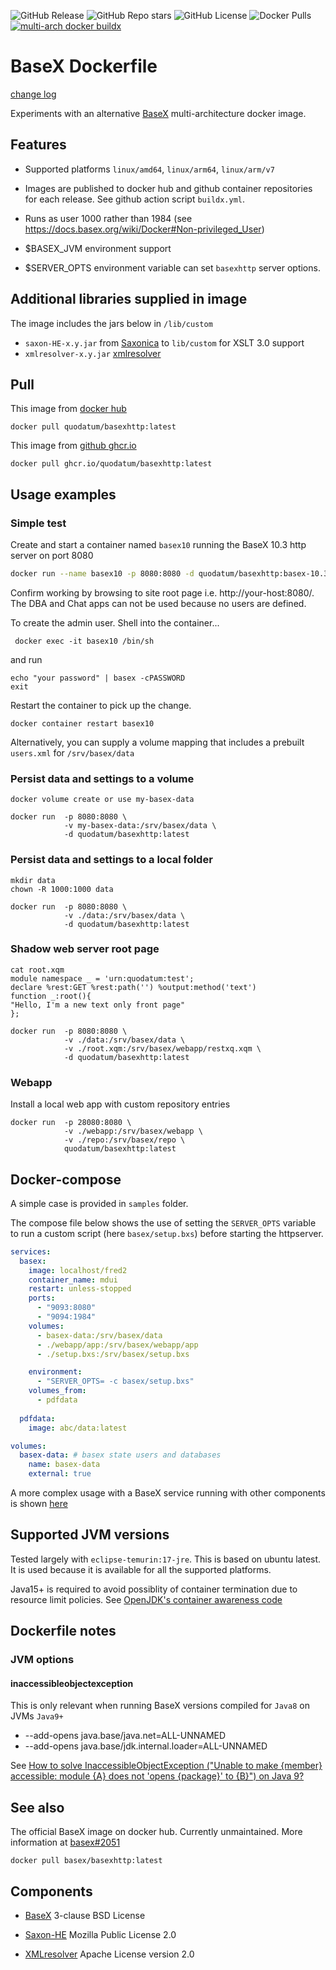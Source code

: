![GitHub Release](https://img.shields.io/github/v/release/quodatum/basex-docker)
![GitHub Repo stars](https://img.shields.io/github/stars/quodatum/basex-docker)
![GitHub License](https://img.shields.io/github/license/quodatum/basex-docker)
![Docker Pulls](https://img.shields.io/docker/pulls/quodatum/basexhttp)
[![multi-arch docker buildx](https://github.com/Quodatum/basex-docker/actions/workflows/buildx.yml/badge.svg)](https://github.com/Quodatum/basex-docker/actions/workflows/buildx.yml)
# BaseX Dockerfile
 [change log](changelog.md)




Experiments with an alternative [BaseX](https://basex.org)  multi-architecture docker image. 


## Features

- Supported platforms `linux/amd64`, `linux/arm64`, `linux/arm/v7`
- Images are published to docker hub and github container repositories for each release. See github action script `buildx.yml`.

- Runs as user 1000 rather than 1984 (see https://docs.basex.org/wiki/Docker#Non-privileged_User)
- $BASEX_JVM environment support
- $SERVER_OPTS environment variable can set `basexhttp` server options.

## Additional libraries supplied in image
The image includes the jars below in `/lib/custom`
-  `saxon-HE-x.y.jar` from [Saxonica](https://www.saxonica.com/products/products.xml) to `lib/custom` for XSLT 3.0 support
- `xmlresolver-x.y.jar` [xmlresolver](https://github.com/xmlresolver/xmlresolver/releases)

## Pull
This image from [docker hub](https://hub.docker.com/r/quodatum/basexhttp)
```
docker pull quodatum/basexhttp:latest
```

This image from [github ghcr.io](https://github.com/Quodatum/basex-docker/pkgs/container/basexhttp)
```
docker pull ghcr.io/quodatum/basexhttp:latest
```


## Usage examples

### Simple test 
Create and start a container named `basex10` running the BaseX 10.3 http server on port 8080

```bash
docker run --name basex10 -p 8080:8080 -d quodatum/basexhttp:basex-10.3 
```
Confirm working by browsing to site root page i.e. http://your-host:8080/.
The DBA and Chat apps can not be used because no users are defined.

To create the admin user. Shell into the container...
```
 docker exec -it basex10 /bin/sh
```
and run
```
echo "your password" | basex -cPASSWORD
exit
```
Restart the container to pick up the change.

```
docker container restart basex10
```
Alternatively, you can supply a volume mapping that includes a prebuilt `users.xml` for `/srv/basex/data`


### Persist data and settings to a volume
```
docker volume create or use my-basex-data 

docker run  -p 8080:8080 \
            -v my-basex-data:/srv/basex/data \
            -d quodatum/basexhttp:latest 
```
### Persist data and settings to a local folder
```
mkdir data 
chown -R 1000:1000 data

docker run  -p 8080:8080 \
            -v ./data:/srv/basex/data \
            -d quodatum/basexhttp:latest 
```
### Shadow web server root page
```
cat root.xqm
module namespace _ = 'urn:quodatum:test';
declare %rest:GET %rest:path('') %output:method('text')
function _:root(){
"Hello, I'm a new text only front page"
};

docker run  -p 8080:8080 \
            -v ./data:/srv/basex/data \
            -v ./root.xqm:/srv/basex/webapp/restxq.xqm \
            -d quodatum/basexhttp:latest
```
### Webapp
Install a local web app with custom repository entries
```
docker run  -p 28080:8080 \
            -v ./webapp:/srv/basex/webapp \
            -v ./repo:/srv/basex/repo \
            quodatum/basexhttp:latest
```
## Docker-compose
A simple case is provided in `samples` folder.

The compose file below shows the use of setting the `SERVER_OPTS` variable to run  a custom script (here `basex/setup.bxs`) before starting the httpserver.
```yaml
services:
  basex:
    image: localhost/fred2
    container_name: mdui
    restart: unless-stopped
    ports:
      - "9093:8080"
      - "9094:1984"
    volumes:
      - basex-data:/srv/basex/data 
      - ./webapp/app:/srv/basex/webapp/app
      - ./setup.bxs:/srv/basex/setup.bxs

    environment:
      - "SERVER_OPTS= -c basex/setup.bxs"
    volumes_from:
      - pdfdata
     
  pdfdata:
    image: abc/data:latest

volumes:
  basex-data: # basex state users and databases
    name: basex-data
    external: true
```
A more complex usage with a BaseX service running with other components is shown [here](https://github.com/willhoeft-it/basex-oauth2/blob/8b9a830a6864dbfdb26abdcc9f34f6480c81f786/docker-compose.yml#L82)
## Supported JVM versions
Tested largely with `eclipse-temurin:17-jre`. This is based on ubuntu latest. It is used because it is available for all the supported platforms.

Java15+ is required to avoid possiblity of container termination due to resource limit policies.
See [OpenJDK's container awareness code](https://developers.redhat.com/articles/2022/04/19/java-17-whats-new-openjdks-container-awareness#recent_changes_in_openjdk_s_container_awareness_code)


## Dockerfile notes

### JVM options
#### inaccessibleobjectexception
This is only relevant when running BaseX versions compiled for `Java8` on JVMs `Java9+`
* --add-opens java.base/java.net=ALL-UNNAMED 
* --add-opens java.base/jdk.internal.loader=ALL-UNNAMED
 
See [How to solve InaccessibleObjectException ("Unable to make {member} accessible: module {A} does not 'opens {package}' to {B}") on Java 9?](https://stackoverflow.com/questions/41265266/how-to-solve-inaccessibleobjectexception-unable-to-make-member-accessible-m)




## See also
The official BaseX image on docker hub. Currently unmaintained. More information at
 [basex#2051](https://github.com/BaseXdb/basex/issues/2051)
```
docker pull basex/basexhttp:latest
```

## Components
* [BaseX](https://basex.org/about/open-source/) 3-clause BSD License

* [Saxon-HE](https://sourceforge.net/projects/saxon/) Mozilla Public License 2.0 

* [XMLresolver](https://github.com/xmlresolver/xmlresolver) Apache License version 2.0
